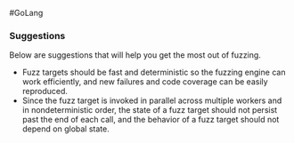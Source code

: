 #GoLang 
### Suggestions

Below are suggestions that will help you get the most out of fuzzing.

-   Fuzz targets should be fast and deterministic so the fuzzing engine can work efficiently, and new failures and code coverage can be easily reproduced.
-   Since the fuzz target is invoked in parallel across multiple workers and in nondeterministic order, the state of a fuzz target should not persist past the end of each call, and the behavior of a fuzz target should not depend on global state.